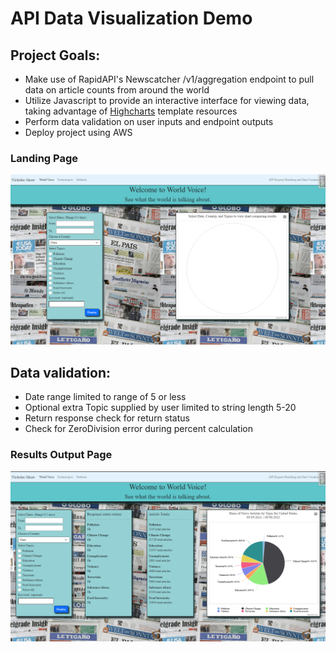 # API Data Visualization Demo

## Project Goals:
- Make use of RapidAPI's Newscatcher /v1/aggregation endpoint to pull data on article counts from around the world
- Utilize Javascript to provide an interactive interface for viewing data, taking advantage of [Highcharts](https://www.highcharts.com/demo/pie-drilldown) template resources
- Perform data validation on user inputs and endpoint outputs
- Deploy project using AWS

### Landing Page
![Landing page for site](/newscatcher_api/static/img/Landing%20page.png)

## Data validation:
- Date range limited to range of 5 or less
- Optional extra Topic supplied by user limited to string length 5-20
- Return response check for return status
- Check for ZeroDivision error during percent calculation

### Results Output Page
![Results from search](/newscatcher_api/static/img/Output%20example.png)
